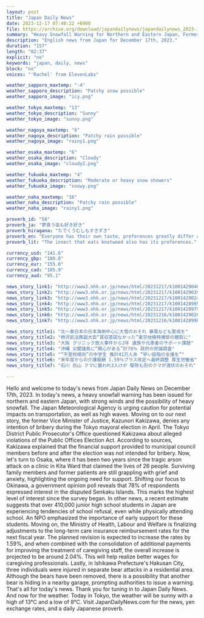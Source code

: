 ```yaml
---
layout: post
title: "Japan Daily News"
date: 2023-12-17 07:40:22 +0900
file: https://archive.org/download/japandailynews/japandailynews_2023-12-17.mp3
summary: "Heavy Snowfall Warning for Northern and Eastern Japan, Former Vice Minister of Justice Denies Intention of Bribery, & more…"
description: "English news from Japan for December 17th, 2023."
duration: "157"
length: "02:37"
explicit: "no"
keywords: "japan, daily, news"
block: "no"
voices: "'Rachel' from ElevenLabs"

weather_sapporo_maxtemp: "-4"
weather_sapporo_description: "Patchy snow possible"
weather_sapporo_image: "icy.png"

weather_tokyo_maxtemp: "13"
weather_tokyo_description: "Sunny"
weather_tokyo_image: "sunny.png"

weather_nagoya_maxtemp: "6"
weather_nagoya_description: "Patchy rain possible"
weather_nagoya_image: "rainy1.png"

weather_osaka_maxtemp: "6"
weather_osaka_description: "Cloudy"
weather_osaka_image: "cloudy2.png"

weather_fukuoka_maxtemp: "4"
weather_fukuoka_description: "Moderate or heavy snow showers"
weather_fukuoka_image: "snowy.png"

weather_naha_maxtemp: "16"
weather_naha_description: "Patchy rain possible"
weather_naha_image: "rainy1.png"

proverb_id: "58"
proverb_ja: "蓼食う虫も好き好き"
proverb_hiragana: "たでくうむしもすきずき"
proverb_en: "Everyone has their own taste, preferences greatly differ among people."
proverb_lit: "The insect that eats knotweed also has its preferences."

currency_usd: "141.6"
currency_gbp: "180.8"
currency_eur: "155.0"
currency_cad: "105.9"
currency_aud: "95.1"

news_story_link1: "http://www3.nhk.or.jp/news/html/20231217/k10014290401000.html"
news_story_link2: "http://www3.nhk.or.jp/news/html/20231217/k10014290391000.html"
news_story_link3: "http://www3.nhk.or.jp/news/html/20231217/k10014290241000.html"
news_story_link4: "http://www3.nhk.or.jp/news/html/20231217/k10014289951000.html"
news_story_link5: "http://www3.nhk.or.jp/news/html/20231217/k10014289791000.html"
news_story_link6: "http://www3.nhk.or.jp/news/html/20231216/k10014290201000.html"
news_story_link7: "http://www3.nhk.or.jp/news/html/20231216/k10014289981000.html"

news_story_title1: "北～東日本の日本海側中心に大雪のおそれ 暴風なども警戒を"
news_story_title2: "柿沢前法務副大臣“買収意図なかった”東京地検特捜部の聴取に"
news_story_title3: "大阪 クリニック放火事件から2年 遺族や元患者のサポート課題"
news_story_title4: "沖縄 尖閣諸島に“関心がある”計78％ 政府の世論調査"
news_story_title5: "“不登校傾向”の中学生 推計41万人余 “早い段階の支援を”"
news_story_title6: "来年度からの介護報酬 1.59％プラス改定へ最終調整 厚生労働省"
news_story_title7: "石川 白山 クマに襲われ3人けが 駆除も別のクマが潜伏のおそれ"

---
```


Hello and welcome to today's news from Japan Daily News on December 17th, 2023. In today's news, a heavy snowfall warning has been issued for northern and eastern Japan, with strong winds and the possibility of heavy snowfall. The Japan Meteorological Agency is urging caution for potential impacts on transportation, as well as high waves. Moving on to our next story, the former Vice Minister of Justice, Kazunori Kakizawa, denies any intention of bribery during the Tokyo mayoral election in April. The Tokyo District Public Prosecutor's Office questioned Kakizawa about alleged violations of the Public Offices Election Act. According to sources, Kakizawa explained that the financial support provided to municipal council members before and after the election was not intended for bribery. Now, let's turn to Osaka, where it has been two years since the tragic arson attack on a clinic in Kita Ward that claimed the lives of 26 people. Surviving family members and former patients are still grappling with grief and anxiety, highlighting the ongoing need for support. Shifting our focus to Okinawa, a government opinion poll reveals that 78% of respondents expressed interest in the disputed Senkaku Islands. This marks the highest level of interest since the survey began. In other news, a recent estimate suggests that over 410,000 junior high school students in Japan are experiencing tendencies of school refusal, even while physically attending school. An NPO emphasized the importance of early support for these students. Moving on, the Ministry of Health, Labour and Welfare is finalizing adjustments to the long-term care insurance reimbursement rates for the next fiscal year. The planned revision is expected to increase the rates by 1.59%, and when combined with the consolidation of additional payments for improving the treatment of caregiving staff, the overall increase is projected to be around 2.04%. This will help realize better wages for caregiving professionals. Lastly, in Ishikawa Prefecture's Hakusan City, three individuals were injured in separate bear attacks in a residential area. Although the bears have been removed, there is a possibility that another bear is hiding in a nearby garage, prompting authorities to issue a warning. That's all for today's news. Thank you for tuning in to Japan Daily News. And now for the weather. Today in Tokyo, the weather will be sunny with a high of 13°C and a low of 8°C.  Visit JapanDailyNews.com for the news, yen exchange rates, and a daily Japanese proverb.
